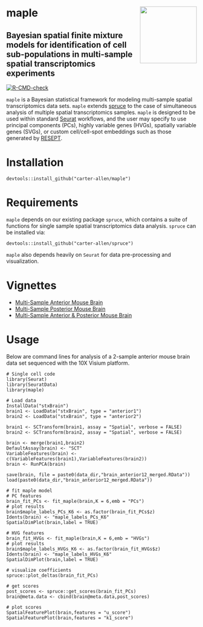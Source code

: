 # maple <img src="https://carter-allen.github.io/maple.png" align="right" width="150"/>

## Bayesian spatial finite mixture models for identification of cell sub-populations in multi-sample spatial transcriptomics experiments

[![R-CMD-check](https://github.com/carter-allen/maple/actions/workflows/R-CMD-check.yaml/badge.svg)](https://github.com/carter-allen/maple/actions/workflows/R-CMD-check.yaml)

`maple` is a Bayesian statistical framework for modeling multi-sample spatial transcriptomics data sets. `maple` extends [spruce](https://github.com/carter-allen/spruce) to the case of simultaneous analysis of multiple spatial transcriptomics samples. `maple` is designed to be used within standard [Seurat](https://satijalab.org/seurat/) workflows, and the user may specify to use principal components (PCs), highly variable genes (HVGs), spatially variable genes (SVGs), or custom cell/cell-spot embeddings such as those generated by [RESEPT](https://github.com/OSU-BMBL/RESEPT). 

# Installation 

```
devtools::install_github("carter-allen/maple")
```

# Requirements

`maple` depends on our existing package `spruce`, which contains a suite of functions for single sample spatial transcriptomics data analysis. `spruce` can be installed via:

```
devtools::install_github("carter-allen/spruce")
```

`maple` also depends heavily on `Seurat` for data pre-processing and visualization.

# Vignettes

- [Multi-Sample Anterior Mouse Brain](https://carter-allen.github.io/stxBrain_multi_maple.html)
- [Multi-Sample Posterior Mouse Brain](https://carter-allen.github.io/stxBrain_posterior_maple.html)
- [Multi-Sample Anterior & Posterior Mouse Brain](https://carter-allen.github.io/stxBrain_all_maple.html)

# Usage

Below are command lines for analysis of a 2-sample anterior mouse brain data set sequenced with the 10X Visium platform.

```
# Single cell code
library(Seurat)
library(SeuratData)
library(maple)

# Load data
InstallData("stxBrain")
brain1 <- LoadData("stxBrain", type = "anterior1")
brain2 <- LoadData("stxBrain", type = "anterior2")

brain1 <- SCTransform(brain1, assay = "Spatial", verbose = FALSE)
brain2 <- SCTransform(brain2, assay = "Spatial", verbose = FALSE)

brain <- merge(brain1,brain2)
DefaultAssay(brain) <- "SCT"
VariableFeatures(brain) <- c(VariableFeatures(brain1),VariableFeatures(brain2))
brain <- RunPCA(brain)

save(brain, file = paste0(data_dir,"brain_anterior12_merged.RData"))
load(paste0(data_dir,"brain_anterior12_merged.RData"))

# fit maple model 
# PC features
brain_fit_PCs <- fit_maple(brain,K = 6,emb = "PCs")
# plot results
brain$maple_labels_PCs_K6 <- as.factor(brain_fit_PCs$z)
Idents(brain) <- "maple_labels_PCs_K6"
SpatialDimPlot(brain,label = TRUE)

# HVG features
brain_fit_HVGs <- fit_maple(brain,K = 6,emb = "HVGs")
# plot results
brain$maple_labels_HVGs_K6 <- as.factor(brain_fit_HVGs$z)
Idents(brain) <- "maple_labels_HVGs_K6"
SpatialDimPlot(brain,label = TRUE)

# visualize coefficients
spruce::plot_deltas(brain_fit_PCs)

# get scores
post_scores <- spruce::get_scores(brain_fit_PCs)
brain@meta.data <- cbind(brain@meta.data,post_scores)

# plot scores
SpatialFeaturePlot(brain,features = "u_score")
SpatialFeaturePlot(brain,features = "k1_score")
```
